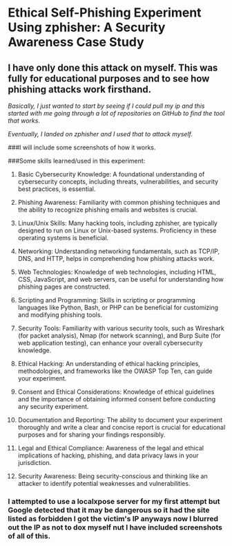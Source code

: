 # Ethical Self-Phishing Experiment Using zphisher: A Security Awareness Case Study

## I have only done this attack on myself. This was fully for educational purposes and to see how phishing attacks work firsthand.

*Basically, I just wanted to start by seeing if I could pull my ip and this started with me going through a lot of repositories on GitHub to find the tool that works.*

*Eventually, I landed on zphisher and I used that to attack myself.*

###I will include some screenshots of how it works.

###Some skills learned/used in this experiment: 

1. Basic Cybersecurity Knowledge: A foundational understanding of cybersecurity concepts, including threats, vulnerabilities, and security best practices, is essential.

2. Phishing Awareness: Familiarity with common phishing techniques and the ability to recognize phishing emails and websites is crucial.

3. Linux/Unix Skills: Many hacking tools, including zphisher, are typically designed to run on Linux or Unix-based systems. Proficiency in these operating systems is beneficial.

4. Networking: Understanding networking fundamentals, such as TCP/IP, DNS, and HTTP, helps in comprehending how phishing attacks work.

5. Web Technologies: Knowledge of web technologies, including HTML, CSS, JavaScript, and web servers, can be useful for understanding how phishing pages are constructed.

6. Scripting and Programming: Skills in scripting or programming languages like Python, Bash, or PHP can be beneficial for customizing and modifying phishing tools.

7. Security Tools: Familiarity with various security tools, such as Wireshark (for packet analysis), Nmap (for network scanning), and Burp Suite (for web application testing), can enhance your overall cybersecurity knowledge.

8. Ethical Hacking: An understanding of ethical hacking principles, methodologies, and frameworks like the OWASP Top Ten, can guide your experiment.

9. Consent and Ethical Considerations: Knowledge of ethical guidelines and the importance of obtaining informed consent before conducting any security experiment.

10. Documentation and Reporting: The ability to document your experiment thoroughly and write a clear and concise report is crucial for educational purposes and for sharing your findings responsibly.

11. Legal and Ethical Compliance: Awareness of the legal and ethical implications of hacking, phishing, and data privacy laws in your jurisdiction.

12. Security Awareness: Being security-conscious and thinking like an attacker to identify potential weaknesses and vulnerabilities.

### I attempted to use a localxpose server for my first attempt but Google detected that it may be dangerous so it had the site listed as forbidden I got the victim's IP anyways now I blurred out the IP as not to dox myself nut I have included screenshots of all of this.
